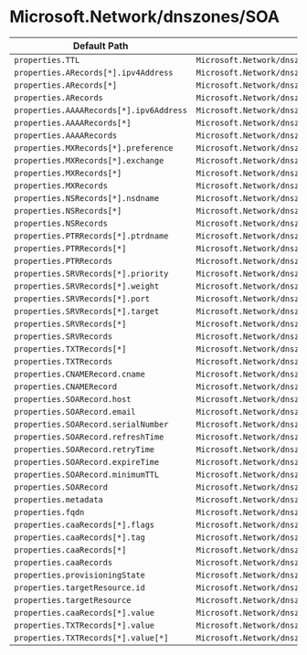 # Microsoft.Network/dnszones/SOA

| Default Path | Alias |
|---|---|
| `properties.TTL` | `Microsoft.Network/dnszones/SOA/TTL` |
| `properties.ARecords[*].ipv4Address` | `Microsoft.Network/dnszones/SOA/ARecords[*].ipv4Address` |
| `properties.ARecords[*]` | `Microsoft.Network/dnszones/SOA/ARecords[*]` |
| `properties.ARecords` | `Microsoft.Network/dnszones/SOA/ARecords` |
| `properties.AAAARecords[*].ipv6Address` | `Microsoft.Network/dnszones/SOA/AAAARecords[*].ipv6Address` |
| `properties.AAAARecords[*]` | `Microsoft.Network/dnszones/SOA/AAAARecords[*]` |
| `properties.AAAARecords` | `Microsoft.Network/dnszones/SOA/AAAARecords` |
| `properties.MXRecords[*].preference` | `Microsoft.Network/dnszones/SOA/MXRecords[*].preference` |
| `properties.MXRecords[*].exchange` | `Microsoft.Network/dnszones/SOA/MXRecords[*].exchange` |
| `properties.MXRecords[*]` | `Microsoft.Network/dnszones/SOA/MXRecords[*]` |
| `properties.MXRecords` | `Microsoft.Network/dnszones/SOA/MXRecords` |
| `properties.NSRecords[*].nsdname` | `Microsoft.Network/dnszones/SOA/NSRecords[*].nsdname` |
| `properties.NSRecords[*]` | `Microsoft.Network/dnszones/SOA/NSRecords[*]` |
| `properties.NSRecords` | `Microsoft.Network/dnszones/SOA/NSRecords` |
| `properties.PTRRecords[*].ptrdname` | `Microsoft.Network/dnszones/SOA/PTRRecords[*].ptrdname` |
| `properties.PTRRecords[*]` | `Microsoft.Network/dnszones/SOA/PTRRecords[*]` |
| `properties.PTRRecords` | `Microsoft.Network/dnszones/SOA/PTRRecords` |
| `properties.SRVRecords[*].priority` | `Microsoft.Network/dnszones/SOA/SRVRecords[*].priority` |
| `properties.SRVRecords[*].weight` | `Microsoft.Network/dnszones/SOA/SRVRecords[*].weight` |
| `properties.SRVRecords[*].port` | `Microsoft.Network/dnszones/SOA/SRVRecords[*].port` |
| `properties.SRVRecords[*].target` | `Microsoft.Network/dnszones/SOA/SRVRecords[*].target` |
| `properties.SRVRecords[*]` | `Microsoft.Network/dnszones/SOA/SRVRecords[*]` |
| `properties.SRVRecords` | `Microsoft.Network/dnszones/SOA/SRVRecords` |
| `properties.TXTRecords[*]` | `Microsoft.Network/dnszones/SOA/TXTRecords[*]` |
| `properties.TXTRecords` | `Microsoft.Network/dnszones/SOA/TXTRecords` |
| `properties.CNAMERecord.cname` | `Microsoft.Network/dnszones/SOA/CNAMERecord.cname` |
| `properties.CNAMERecord` | `Microsoft.Network/dnszones/SOA/CNAMERecord` |
| `properties.SOARecord.host` | `Microsoft.Network/dnszones/SOA/SOARecord.host` |
| `properties.SOARecord.email` | `Microsoft.Network/dnszones/SOA/SOARecord.email` |
| `properties.SOARecord.serialNumber` | `Microsoft.Network/dnszones/SOA/SOARecord.serialNumber` |
| `properties.SOARecord.refreshTime` | `Microsoft.Network/dnszones/SOA/SOARecord.refreshTime` |
| `properties.SOARecord.retryTime` | `Microsoft.Network/dnszones/SOA/SOARecord.retryTime` |
| `properties.SOARecord.expireTime` | `Microsoft.Network/dnszones/SOA/SOARecord.expireTime` |
| `properties.SOARecord.minimumTTL` | `Microsoft.Network/dnszones/SOA/SOARecord.minimumTTL` |
| `properties.SOARecord` | `Microsoft.Network/dnszones/SOA/SOARecord` |
| `properties.metadata` | `Microsoft.Network/dnszones/SOA/metadata` |
| `properties.fqdn` | `Microsoft.Network/dnszones/SOA/fqdn` |
| `properties.caaRecords[*].flags` | `Microsoft.Network/dnszones/SOA/caaRecords[*].flags` |
| `properties.caaRecords[*].tag` | `Microsoft.Network/dnszones/SOA/caaRecords[*].tag` |
| `properties.caaRecords[*]` | `Microsoft.Network/dnszones/SOA/caaRecords[*]` |
| `properties.caaRecords` | `Microsoft.Network/dnszones/SOA/caaRecords` |
| `properties.provisioningState` | `Microsoft.Network/dnszones/SOA/provisioningState` |
| `properties.targetResource.id` | `Microsoft.Network/dnszones/SOA/targetResource.id` |
| `properties.targetResource` | `Microsoft.Network/dnszones/SOA/targetResource` |
| `properties.caaRecords[*].value` | `Microsoft.Network/dnszones/SOA/caaRecords[*].value` |
| `properties.TXTRecords[*].value` | `Microsoft.Network/dnszones/SOA/TXTRecords[*].value` |
| `properties.TXTRecords[*].value[*]` | `Microsoft.Network/dnszones/SOA/TXTRecords[*].value[*]` |

